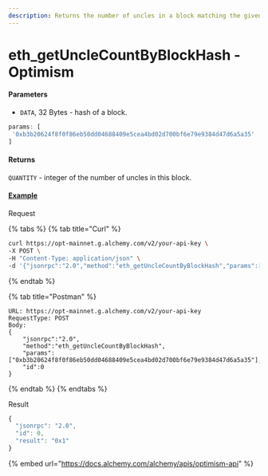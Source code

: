 ```yaml
---
description: Returns the number of uncles in a block matching the given block hash.
---
```


# eth\_getUncleCountByBlockHash - Optimism

#### Parameters

* `DATA`, 32 Bytes - hash of a block.

```javascript
params: [
 '0xb3b20624f8f0f86eb50dd04688409e5cea4bd02d700bf6e79e9384d47d6a5a35'
]
```

#### Returns

`QUANTITY` - integer of the number of uncles in this block.

#### [Example](https://composer.alchemyapi.io/?composer\_state=%7B%22network%22%3A0%2C%22methodName%22%3A%22eth\_getUncleCountByBlockHash%22%2C%22paramValues%22%3A%5B%220xb3b20624f8f0f86eb50dd04688409e5cea4bd02d700bf6e79e9384d47d6a5a35%22%5D%7D)

Request

{% tabs %}
{% tab title="Curl" %}
```bash
curl https://opt-mainnet.g.alchemy.com/v2/your-api-key \
-X POST \
-H "Content-Type: application/json" \
-d '{"jsonrpc":"2.0","method":"eth_getUncleCountByBlockHash","params":["0xb3b20624f8f0f86eb50dd04688409e5cea4bd02d700bf6e79e9384d47d6a5a35"],"id":0}'
```
{% endtab %}

{% tab title="Postman" %}
```http
URL: https://opt-mainnet.g.alchemy.com/v2/your-api-key
RequestType: POST
Body: 
{
    "jsonrpc":"2.0",
    "method":"eth_getUncleCountByBlockHash",
    "params":["0xb3b20624f8f0f86eb50dd04688409e5cea4bd02d700bf6e79e9384d47d6a5a35"],
    "id":0
}
```
{% endtab %}
{% endtabs %}

Result

```javascript
{
  "jsonrpc": "2.0",
  "id": 0,
  "result": "0x1"
}
```

{% embed url="https://docs.alchemy.com/alchemy/apis/optimism-api" %}
